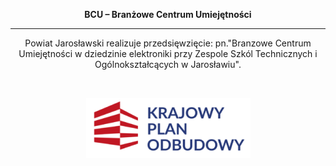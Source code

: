 <p align="center">
	<b>BCU – Branżowe Centrum Umiejętności</b>
	<hr>
	<p align="center">
		Powiat Jarosławski realizuje przedsięwzięcie: pn."Branzowe Centrum Umiejętności w dziedzinie elektroniki przy Zespole Szkól Technicznych i Ogólnokształcących w Jarosławiu".
	</p>
 	<br>
	<p align="center">
		<img src="https://github.com/meetox80/zstio/blob/main/misc/bcu/img/badges/kpu.png?raw=true">
	<p>
</p>
